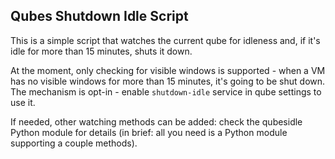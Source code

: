 Qubes Shutdown Idle Script
---------------------

This is a simple script that watches the current qube for idleness and, if it's 
idle for more than 15 minutes, shuts it down.

At the moment, only checking for visible windows is supported - when a VM has no
visible windows for more than 15 minutes, it's going to be shut down. The 
mechanism is opt-in - enable `shutdown-idle` service in qube settings to use it.

If needed, other watching methods can be added: check the qubesidle Python 
module for details (in brief: all you need is a Python module supporting a
couple methods).
